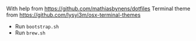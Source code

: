 With help from https://github.com/mathiasbynens/dotfiles
Terminal theme from https://github.com/lysyi3m/osx-terminal-themes

- Run `bootstrap.sh`
- Run `brew.sh`

